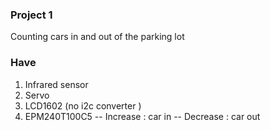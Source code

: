 ### Project 1
Counting cars in and out of the parking lot
### Have
1. Infrared sensor
2. Servo 
3. LCD1602 (no i2c converter )
4. EPM240T100C5
-- Increase : car in
-- Decrease : car out